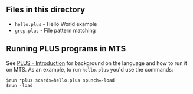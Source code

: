 ## Files in this directory

* `hello.plus` - Hello World example
* `grep.plus` - File pattern matching

## Running PLUS programs in MTS

See [PLUS - Introduction](https://try-mts.com/plus-introduction/) for background on the language and how to run it on MTS. As an example, to run `hello.plus` you'd use the commands:

```
$run *plus scards=hello.plus spunch=-load
$run -load
```
